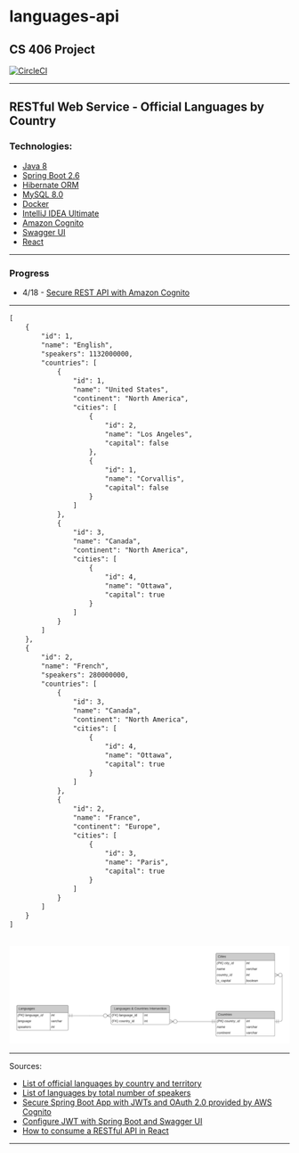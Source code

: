 # languages-api
## CS 406 Project
[![CircleCI](https://circleci.com/gh/mike-osu/languages-api/tree/main.svg?style=svg)](https://circleci.com/gh/mike-osu/languages-api/tree/main)

---
## RESTful Web Service - Official Languages by Country

### Technologies:
- [Java 8](https://www.oracle.com/java/technologies/java8.html)
- [Spring Boot 2.6](https://spring.io/projects/spring-boot)
- [Hibernate ORM](https://hibernate.org/orm/)
- [MySQL 8.0](https://www.mysql.com/)
- [Docker](https://www.docker.com/)
- [IntelliJ IDEA Ultimate](https://www.jetbrains.com/idea/business/)
- [Amazon Cognito](https://aws.amazon.com/cognito/)
- [Swagger UI](https://swagger.io/tools/swagger-ui/)
- [React](https://reactjs.org/)

---
### Progress
- 4/18 - [Secure REST API with Amazon Cognito](https://hackmd.io/@mikeacosta/rywc6vsNq)
---

```
[
	{
		"id": 1,
		"name": "English",
		"speakers": 1132000000,
		"countries": [
			{
				"id": 1,
				"name": "United States",
				"continent": "North America",
				"cities": [
					{
						"id": 2,
						"name": "Los Angeles",
						"capital": false
					},
					{
						"id": 1,
						"name": "Corvallis",
						"capital": false
					}
				]
			},
			{
				"id": 3,
				"name": "Canada",
				"continent": "North America",
				"cities": [
					{
						"id": 4,
						"name": "Ottawa",
						"capital": true
					}
				]
			}
		]
	},
	{
		"id": 2,
		"name": "French",
		"speakers": 280000000,
		"countries": [
			{
				"id": 3,
				"name": "Canada",
				"continent": "North America",
				"cities": [
					{
						"id": 4,
						"name": "Ottawa",
						"capital": true
					}
				]
			},
			{
				"id": 2,
				"name": "France",
				"continent": "Europe",
				"cities": [
					{
						"id": 3,
						"name": "Paris",
						"capital": true
					}
				]
			}
		]
	}
]
```

<p align="center">
    <br />
    <img src="languages_schema.png" />
</p>

---
Sources:
- [List of official languages by country and territory](https://en.wikipedia.org/wiki/List_of_official_languages_by_country_and_territory)
- [List of languages by total number of speakers](https://en.wikipedia.org/wiki/List_of_languages_by_total_number_of_speakers)
- [Secure Spring Boot App with JWTs and OAuth 2.0 provided by AWS Cognito](https://kevcodez.de/posts/2020-03-26-secure-spring-boot-app-with-oauth2-aws-cognito/)
- [Configure JWT with Spring Boot and Swagger UI](https://www.javaguides.net/2021/06/configure-jwt-with-spring-boot-and-swagger.html)
- [How to consume a RESTful API in React](https://pusher.com/tutorials/consume-restful-api-react/)

---